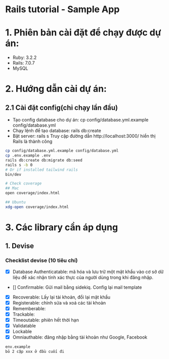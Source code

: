 # Rails tutorial - Sample App

# 1. Phiên bản cài đặt để chạy được dự án:

- Ruby: 3.2.2
- Rails: 7.0.7
- MySQL

# 2. Hướng dẫn cài dự án:

## 2.1 Cài đặt config(chỉ chạy lần đầu)

- Tạo config database cho dự án: cp config/database.yml.example config/database.yml
- Chạy lệnh để tạo database: rails db:create
- Bật server: rails s
  Truy cập đường dẫn http://localhost:3000/ hiển thị Rails là thành công

```bash
cp config/database.yml.example config/database.yml
cp .env.example .env
rails db:create db:migrate db:seed
rails s -b 0
# Or if installed tailwind rails
bin/dev

# Check coverage
## Mac
open coverage/index.html

## Ubuntu
xdg-open coverage/index.html
```

# 3. Các library cần áp dụng

## 1. Devise

### Checklist devise (10 tiêu chí)

- [x] Database Authenticatable: mã hóa và lưu trữ một mật khẩu vào cơ sở dữ liệu để xác nhận tính xác thực của người dùng trong khi đăng nhập.
- [] Confirmable: Gửi mail bằng sidekiq. Config lại mail template
- [x] Recoverable: Lấy lại tài khoản, đổi lại mật khẩu
- [x] Registerable: chỉnh sửa và xoá các tài khoản
- [x] Rememberable:
- [x] Trackable:
- [x] Timeoutable: phiên hết thời hạn
- [x] Validatable
- [x] Lockable
- [x] Omniauthable: đăng nhập bằng tài khoản như Google, Facebook

```bash
env.example
bỏ 2 cặp xxx ở đầu cuối đi
```
